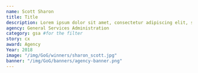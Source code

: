 ```yaml
---
name: Scott Sharon
title: Title
description: Lorem ipsum dolor sit amet, consectetur adipiscing elit, sed do eiusmod tempor incididunt ut labore et dolore magna aliqua.
agency: General Services Administration
category: gsa #for the filter
story: cx
award: Agency
Year: 2018
image: "/img/GoG/winners/sharon_scott.jpg"
banner: "/img/GoG/banners/agency-banner.png"
---
```

